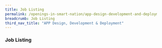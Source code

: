 ```yaml
---
title: Job Listing
permalink: /openings-in-smart-nation/app-design-development-and-deployment/job-listing/
breadcrumb: Job Listing
third_nav_title: "APP Design, Development & Deployment"
---
```


### **Job Listing**
